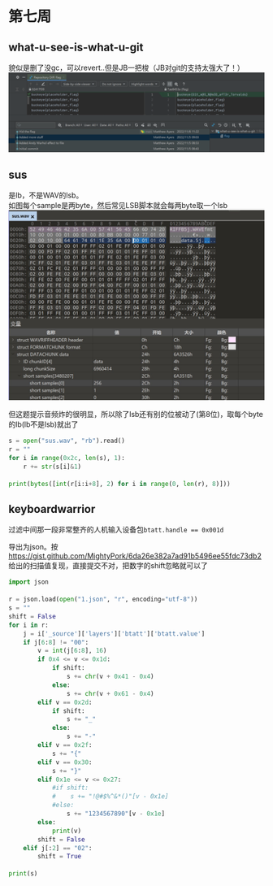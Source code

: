 # 第七周

## what-u-see-is-what-u-git
貌似是删了没gc，可以revert..但是JB一把梭（JB对git的支持太强大了！）
![图 2](images/bc062cf865ad764625cdba0e60e589e4c166ed015d55b1703c3b32be668a216a.png)  

## sus
是lb，不是WAV的lsb。   
如图每个sample是两byte，然后常见LSB脚本就会每两byte取一个lsb  
![图 1](images/3077e5421429cf76663569d678941d24cb665445135933ba5903577edb838a6d.png)  

但这题提示音频炸的很明显，所以除了lsb还有别的位被动了(第8位)，取每个byte的lb(lb不是lsb)就出了

```python
s = open("sus.wav", "rb").read()
r = ""
for i in range(0x2c, len(s), 1):
    r += str(s[i]&1)

print(bytes([int(r[i:i+8], 2) for i in range(0, len(r), 8)]))
```

## keyboardwarrior

过滤中间那一段非常整齐的人机输入设备包`btatt.handle == 0x001d`

导出为json。按 https://gist.github.com/MightyPork/6da26e382a7ad91b5496ee55fdc73db2 给出的扫描值复现，直接提交不对，把数字的shift忽略就可以了  

```python
import json

r = json.load(open("1.json", "r", encoding="utf-8"))
s = ""
shift = False
for i in r:
    j = i['_source']['layers']['btatt']['btatt.value']
    if j[6:8] != "00":
        v = int(j[6:8], 16)
        if 0x4 <= v <= 0x1d:
            if shift:
                s += chr(v + 0x41 - 0x4)
            else:
                s += chr(v + 0x61 - 0x4)
        elif v == 0x2d:
            if shift:
                s += "_"
            else:
                s += "-"
        elif v == 0x2f:
            s += "{"
        elif v == 0x30:
            s += "}"
        elif 0x1e <= v <= 0x27:
            #if shift:
            #    s += "!@#$%^&*()"[v - 0x1e]
            #else:
                s += "1234567890"[v - 0x1e]
        else:
            print(v)
        shift = False
    elif j[:2] == "02":
        shift = True

print(s)
```